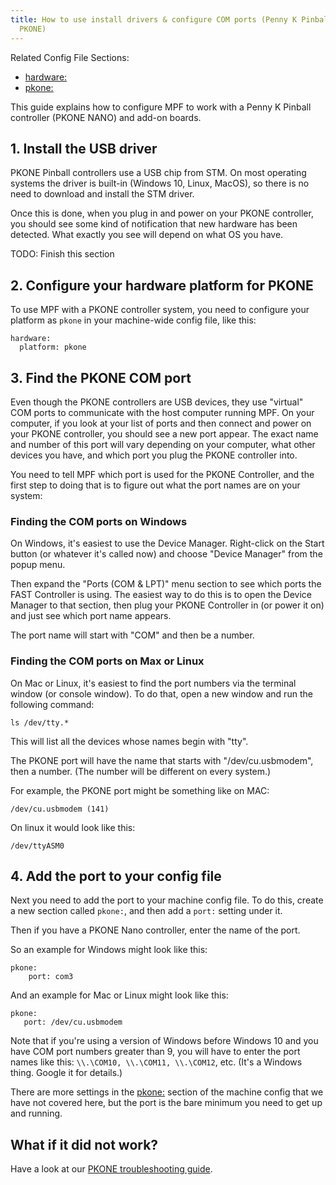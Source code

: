 ```yaml
---
title: How to use install drivers & configure COM ports (Penny K Pinball
  PKONE)
---
```


Related Config File Sections:

* [hardware:](../../config/hardware.md)
* [pkone:](../../config/pkone.md)

This guide explains how to configure MPF to work with a Penny K Pinball
controller (PKONE NANO) and add-on boards.

## 1. Install the USB driver

PKONE Pinball controllers use a USB chip from STM. On most operating
systems the driver is built-in (Windows 10, Linux, MacOS), so there is
no need to download and install the STM driver.

Once this is done, when you plug in and power on your PKONE controller,
you should see some kind of notification that new hardware has been
detected. What exactly you see will depend on what OS you have.

TODO: Finish this section

## 2. Configure your hardware platform for PKONE

To use MPF with a PKONE controller system, you need to configure your
platform as `pkone` in your machine-wide config file, like this:

``` mpf-config
hardware:
  platform: pkone
```

## 3. Find the PKONE COM port

Even though the PKONE controllers are USB devices, they use "virtual"
COM ports to communicate with the host computer running MPF. On your
computer, if you look at your list of ports and then connect and power
on your PKONE controller, you should see a new port appear. The exact
name and number of this port will vary depending on your computer, what
other devices you have, and which port you plug the PKONE controller
into.

You need to tell MPF which port is used for the PKONE Controller, and
the first step to doing that is to figure out what the port names are on
your system:

### Finding the COM ports on Windows

On Windows, it's easiest to use the Device Manager. Right-click on the
Start button (or whatever it's called now) and choose "Device
Manager" from the popup menu.

Then expand the "Ports (COM & LPT)" menu section to see which ports
the FAST Controller is using. The easiest way to do this is to open the
Device Manager to that section, then plug your PKONE Controller in (or
power it on) and just see which port name appears.

The port name will start with "COM" and then be a number.

### Finding the COM ports on Max or Linux

On Mac or Linux, it's easiest to find the port numbers via the terminal
window (or console window). To do that, open a new window and run the
following command:

    ls /dev/tty.*

This will list all the devices whose names begin with "tty".

The PKONE port will have the name that starts with "/dev/cu.usbmodem",
then a number. (The number will be different on every system.)

For example, the PKONE port might be something like on MAC:

    /dev/cu.usbmodem (141)

On linux it would look like this:

    /dev/ttyASM0

## 4. Add the port to your config file

Next you need to add the port to your machine config file. To do this,
create a new section called `pkone:`, and then add a `port:` setting
under it.

Then if you have a PKONE Nano controller, enter the name of the port.

So an example for Windows might look like this:

    pkone:
        port: com3

And an example for Mac or Linux might look like this:

    pkone:
       port: /dev/cu.usbmodem

Note that if you're using a version of Windows before Windows 10 and
you have COM port numbers greater than 9, you will have to enter the
port names like this: `\\.\COM10, \\.\COM11, \\.\COM12`, etc. (It's a
Windows thing. Google it for details.)

There are more settings in the [pkone:](../../config/pkone.md) section of the machine config that we have not covered here,
but the port is the bare minimum you need to get up and running.

## What if it did not work?

Have a look at our
[PKONE troubleshooting guide](../../troubleshooting/index.md).
